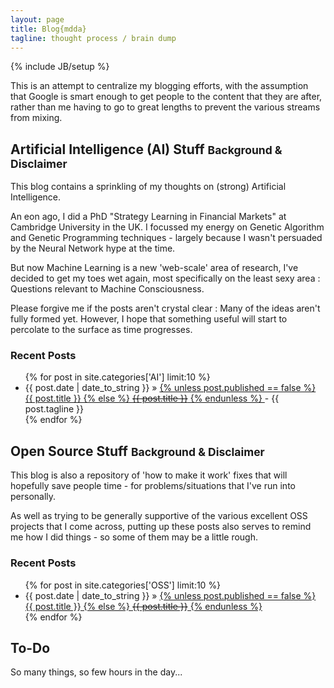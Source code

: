 ```yaml
---
layout: page
title: Blog{mdda}
tagline: thought process / brain dump
---
```

{% include JB/setup %}

This is an attempt to centralize my blogging efforts, with the assumption that Google is smart enough to get people to the content 
that they are after, rather than me having to go to great lengths to prevent the various streams from mixing.

## Artificial Intelligence (AI) Stuff <small>Background &amp; Disclaimer</small>

This blog contains a sprinkling of my thoughts on (strong) Artificial Intelligence.

An eon ago, I did a PhD "Strategy Learning in Financial Markets" at Cambridge University in the UK.  I focussed my energy 
on Genetic Algorithm and Genetic Programming techniques - largely because I wasn't persuaded by the Neural Network hype at the time.

But now Machine Learning is a new 'web-scale' area of research, I've decided to get my toes wet again, 
most specifically on the least sexy area : Questions relevant to Machine Consciousness.

Please forgive me if the posts aren't crystal clear : Many of the ideas aren't fully formed yet. However, 
I hope that something useful will start to percolate to the surface as time progresses. 
    
### Recent Posts

<ul class="posts">
  {% for post in site.categories['AI'] limit:10 %}
    <li><span>{{ post.date | date_to_string }}</span> &raquo; <a href="{{ BASE_PATH }}{{ post.url }}">
      {% unless post.published == false %}
       {{ post.title }}
      {% else %}
       <s>{{ post.title }}</s>
      {% endunless %}
    </a> - {{ post.tagline }}</li>
  {% endfor %}
</ul>


## Open Source Stuff <small>Background &amp; Disclaimer</small>

This blog is also a repository of 'how to make it work' fixes that will hopefully save people time - 
for problems/situations that I've run into personally.

As well as trying to be generally supportive of the various excellent OSS projects that I come across, 
putting up these posts also serves to remind me how I did things - so some of them may be a little rough. 

### Recent Posts

<ul class="posts">
  {% for post in site.categories['OSS'] limit:10 %}
    <li><span>{{ post.date | date_to_string }}</span> &raquo; <a href="{{ BASE_PATH }}{{ post.url }}">
      {% unless post.published == false %}
       {{ post.title }}
      {% else %}
       <s>{{ post.title }}</s>
      {% endunless %}
    </a></li>
  {% endfor %}
</ul>


## To-Do

So many things, so few hours in the day...
